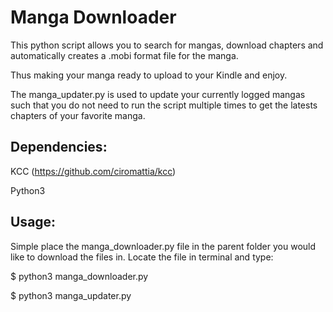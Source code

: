 # Manga Downloader
This python script allows you to search for mangas, download chapters and automatically creates a .mobi format file for the manga.

Thus making your manga ready to upload to your Kindle and enjoy.

The manga_updater.py is used to update your currently logged mangas such that you do not need to run the script multiple times to get the latests chapters of your favorite manga.

## Dependencies:
KCC (https://github.com/ciromattia/kcc)

Python3

## Usage:
Simple place the manga_downloader.py file in the parent folder you would like to download the files in. Locate the file in terminal and type:

$ python3 manga_downloader.py

$ python3 manga_updater.py
